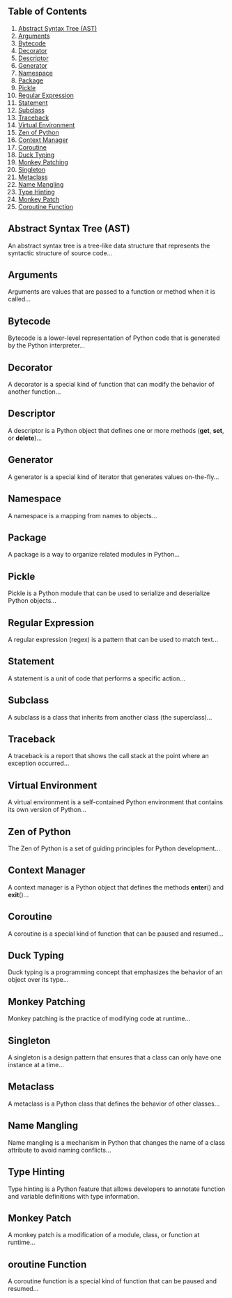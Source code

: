 ## Table of Contents

1. [Abstract Syntax Tree (AST)](#abstract-syntax-tree-ast)
2. [Arguments](#arguments)
3. [Bytecode](#bytecode)
4. [Decorator](#decorator)
5. [Descriptor](#descriptor)
6. [Generator](#generator)
7. [Namespace](#namespace)
8. [Package](#package)
9. [Pickle](#pickle)
10. [Regular Expression](#regular-expression)
11. [Statement](#statement)
12. [Subclass](#subclass)
13. [Traceback](#traceback)
14. [Virtual Environment](#virtual-environment)
15. [Zen of Python](#zen-of-python)
16. [Context Manager](#context-manager)
17. [Coroutine](#coroutine)
18. [Duck Typing](#duck-typing)
19. [Monkey Patching](#monkey-patching)
20. [Singleton](#singleton)
21. [Metaclass](#metaclass)
22. [Name Mangling](#name-mangling)
23. [Type Hinting](#type-hinting)
24. [Monkey Patch](#monkey-patch)
25. [Coroutine Function](#coroutine-function)

## Abstract Syntax Tree (AST)

An abstract syntax tree is a tree-like data structure that represents the syntactic structure of source code...

## Arguments

Arguments are values that are passed to a function or method when it is called...

## Bytecode

Bytecode is a lower-level representation of Python code that is generated by the Python interpreter...

## Decorator

A decorator is a special kind of function that can modify the behavior of another function...

## Descriptor

A descriptor is a Python object that defines one or more methods (__get__, __set__, or __delete__)...

## Generator

A generator is a special kind of iterator that generates values on-the-fly...

## Namespace

A namespace is a mapping from names to objects...

## Package

A package is a way to organize related modules in Python...

## Pickle

Pickle is a Python module that can be used to serialize and deserialize Python objects...

## Regular Expression

A regular expression (regex) is a pattern that can be used to match text...

## Statement

A statement is a unit of code that performs a specific action...

## Subclass

A subclass is a class that inherits from another class (the superclass)...

## Traceback

A traceback is a report that shows the call stack at the point where an exception occurred...

## Virtual Environment

A virtual environment is a self-contained Python environment that contains its own version of Python...

## Zen of Python

The Zen of Python is a set of guiding principles for Python development...

## Context Manager

A context manager is a Python object that defines the methods __enter__() and __exit__()...

## Coroutine

A coroutine is a special kind of function that can be paused and resumed...

## Duck Typing

Duck typing is a programming concept that emphasizes the behavior of an object over its type...

## Monkey Patching

Monkey patching is the practice of modifying code at runtime...

## Singleton

A singleton is a design pattern that ensures that a class can only have one instance at a time...

## Metaclass

A metaclass is a Python class that defines the behavior of other classes...

## Name Mangling

Name mangling is a mechanism in Python that changes the name of a class attribute to avoid naming conflicts...

## Type Hinting

Type hinting is a Python feature that allows developers to annotate function and variable definitions with type information.

## Monkey Patch

A monkey patch is a modification of a module, class, or function at runtime...

## oroutine Function

A coroutine function is a special kind of function that can be paused and resumed...
